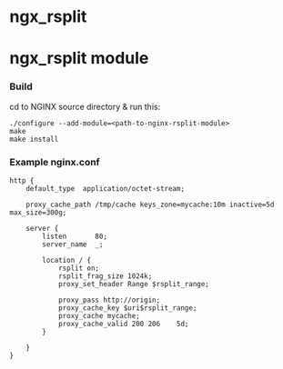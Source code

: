 ngx_rsplit
==========

# ngx_rsplit module

### Build

cd to NGINX source directory & run this:

    ./configure --add-module=<path-to-nginx-rsplit-module>
    make
    make install

### Example nginx.conf


    http {
        default_type  application/octet-stream;

        proxy_cache_path /tmp/cache keys_zone=mycache:10m inactive=5d max_size=300g;

        server {
            listen       80;
            server_name  _;

            location / {
                rsplit on;
                rsplit_frag_size 1024k;
                proxy_set_header Range $rsplit_range;

                proxy_pass http://origin;
                proxy_cache_key $uri$rsplit_range;
                proxy_cache mycache;
                proxy_cache_valid 200 206    5d;
            }

        }
    }
